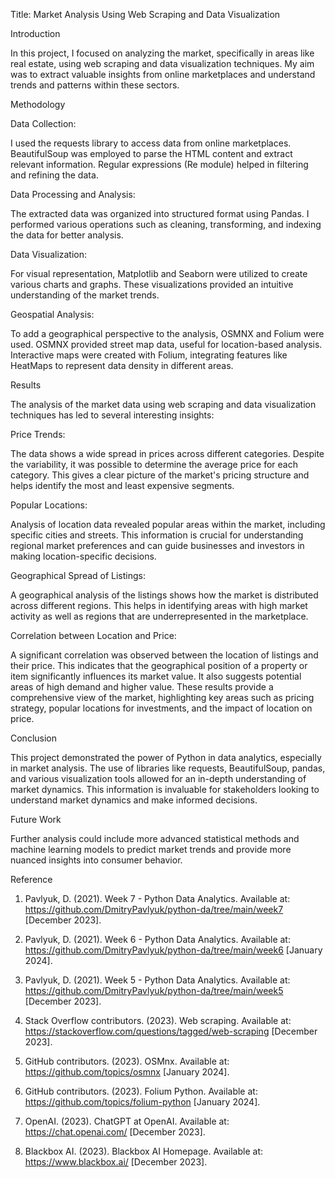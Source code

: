 Title: Market Analysis Using Web Scraping and Data Visualization

Introduction

In this project, I focused on analyzing the market, specifically in areas like real estate, using web scraping and data visualization techniques. My aim was to extract valuable insights from online marketplaces and understand trends and patterns within these sectors.

Methodology

Data Collection:

I used the requests library to access data from online marketplaces. BeautifulSoup was employed to parse the HTML content and extract relevant information. Regular expressions (Re module) helped in filtering and refining the data.

Data Processing and Analysis:

The extracted data was organized into structured format using Pandas. I performed various operations such as cleaning, transforming, and indexing the data for better analysis.

Data Visualization:

For visual representation, Matplotlib and Seaborn were utilized to create various charts and graphs. These visualizations provided an intuitive understanding of the market trends.

Geospatial Analysis:

To add a geographical perspective to the analysis, OSMNX and Folium were used. OSMNX provided street map data, useful for location-based analysis. Interactive maps were created with Folium, integrating features like HeatMaps to represent data density in different areas.

Results

The analysis of the market data using web scraping and data visualization techniques has led to several interesting insights:

Price Trends:

The data shows a wide spread in prices across different categories. Despite the variability, it was possible to determine the average price for each category. This gives a clear picture of the market's pricing structure and helps identify the most and least expensive segments.

Popular Locations:

Analysis of location data revealed popular areas within the market, including specific cities and streets. This information is crucial for understanding regional market preferences and can guide businesses and investors in making location-specific decisions.

Geographical Spread of Listings:

A geographical analysis of the listings shows how the market is distributed across different regions. This helps in identifying areas with high market activity as well as regions that are underrepresented in the marketplace.

Correlation between Location and Price:

A significant correlation was observed between the location of listings and their price. This indicates that the geographical position of a property or item significantly influences its market value. It also suggests potential areas of high demand and higher value. These results provide a comprehensive view of the market, highlighting key areas such as pricing strategy, popular locations for investments, and the impact of location on price.

Conclusion

This project demonstrated the power of Python in data analytics, especially in market analysis. The use of libraries like requests, BeautifulSoup, pandas, and various visualization tools allowed for an in-depth understanding of market dynamics. This information is invaluable for stakeholders looking to understand market dynamics and make informed decisions.

Future Work

Further analysis could include more advanced statistical methods and machine learning models to predict market trends and provide more nuanced insights into consumer behavior.

Reference

1) Pavlyuk, D. (2021). Week 7 - Python Data Analytics. Available at: https://github.com/DmitryPavlyuk/python-da/tree/main/week7 [December 2023].

2) Pavlyuk, D. (2021). Week 6 - Python Data Analytics. Available at: https://github.com/DmitryPavlyuk/python-da/tree/main/week6 [January 2024].

3) Pavlyuk, D. (2021). Week 5 - Python Data Analytics. Available at: https://github.com/DmitryPavlyuk/python-da/tree/main/week5 [December 2023].

4) Stack Overflow contributors. (2023). Web scraping. Available at: https://stackoverflow.com/questions/tagged/web-scraping [December 2023].

5) GitHub contributors. (2023). OSMnx. Available at: https://github.com/topics/osmnx [January 2024].

6) GitHub contributors. (2023). Folium Python. Available at: https://github.com/topics/folium-python [January 2024].

7) OpenAI. (2023). ChatGPT at OpenAI. Available at: https://chat.openai.com/ [December 2023].

8) Blackbox AI. (2023). Blackbox AI Homepage. Available at: https://www.blackbox.ai/ [December 2023].
